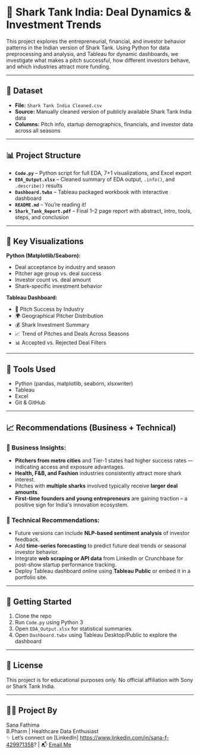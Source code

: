 # 🦈 Shark Tank India: Deal Dynamics & Investment Trends

This project explores the entrepreneurial, financial, and investor behavior patterns in the Indian version of Shark Tank. Using Python for data preprocessing and analysis, and Tableau for dynamic dashboards, we investigate what makes a pitch successful, how different investors behave, and which industries attract more funding.

---

## 📁 Dataset

- **File:** `Shark Tank India Cleaned.csv`
- **Source:** Manually cleaned version of publicly available Shark Tank India data
- **Columns:** Pitch info, startup demographics, financials, and investor data across all seasons

---

## 📊 Project Structure

- **`Code.py`** – Python script for full EDA, 7+1 visualizations, and Excel export
- **`EDA_Output.xlsx`** – Cleaned summary of EDA output, `.info()`, and `.describe()` results
- **`Dashboard.twbx`** – Tableau packaged workbook with interactive dashboard
- **`README.md`** – You’re reading it!
- **`Shark_Tank_Report.pdf`** – Final 1–2 page report with abstract, intro, tools, steps, and conclusion

---

## 📌 Key Visualizations

**Python (Matplotlib/Seaborn):**
- Deal acceptance by industry and season
- Pitcher age group vs. deal success
- Investor count vs. deal amount
- Shark-specific investment behavior

**Tableau Dashboard:**
- 🎯 Pitch Success by Industry
- 🌍 Geographical Pitcher Distribution
- 💰 Shark Investment Summary
- 📈 Trend of Pitches and Deals Across Seasons
- 📊 Accepted vs. Rejected Deal Filters

---

## 🧪 Tools Used

- Python (pandas, matplotlib, seaborn, xlsxwriter)
- Tableau
- Excel
- Git & GitHub

---

## 📈 Recommendations (Business + Technical)

### 🔹 Business Insights:
- **Pitchers from metro cities** and Tier-1 states had higher success rates — indicating access and exposure advantages.
- **Health, F&B, and Fashion** industries consistently attract more shark interest.
- Pitches with **multiple sharks** involved typically receive **larger deal amounts**.
- **First-time founders and young entrepreneurs** are gaining traction – a positive sign for India's innovation ecosystem.

### 🔹 Technical Recommendations:
- Future versions can include **NLP-based sentiment analysis** of investor feedback.
- Add **time-series forecasting** to predict future deal trends or seasonal investor behavior.
- Integrate **web scraping or API data** from LinkedIn or Crunchbase for post-show startup performance tracking.
- Deploy Tableau dashboard online using **Tableau Public** or embed it in a portfolio site.

---

## 🚀 Getting Started

1. Clone the repo
2. Run `Code.py` using Python 3
3. Open `EDA_Output.xlsx` for statistical summaries
4. Open `Dashboard.twbx` using Tableau Desktop/Public to explore the dashboard

---

## 📃 License

This project is for educational purposes only. No official affiliation with Sony or Shark Tank India.

---

## 🙋‍♀️ Project By

Sana Fathima  
B.Pharm | Healthcare Data Enthusiast  
✨ Let’s connect on [LinkedIn] https://www.linkedin.com/in/sana-f-429971358? | 📬 [Email Me](mailto:sanafathimag392@gmail.com)

